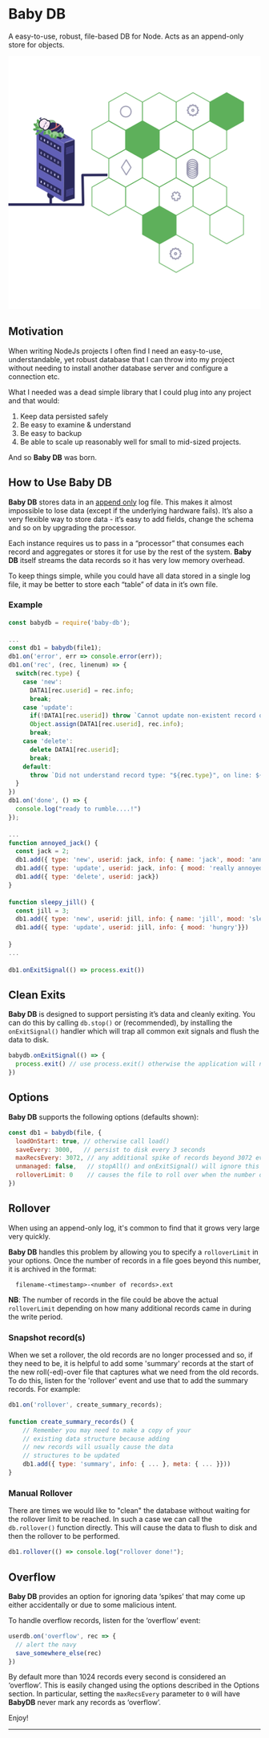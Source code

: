 # Baby DB

A easy-to-use, robust, file-based DB for Node. Acts as an append-only store for objects.

![icon](./baby-db.png)

## Motivation

When writing NodeJs projects I often find I need an easy-to-use, understandable, yet robust database that I can throw into my project without needing to install another database server and configure a connection etc.

What I needed was a dead simple library that I could plug into any project and that would:

1. Keep data persisted safely
2. Be easy to examine & understand
3. Be easy to backup
4. Be able to scale up reasonably well for small to mid-sized projects.

And so **Baby DB** was born.

## How to Use Baby DB

**Baby DB** stores data in an [append only](https://en.wikipedia.org/wiki/Append-only) log file. This makes it almost impossible to lose data (except if the underlying hardware fails). It’s also a very flexible way to store data - it’s easy to add fields, change the schema and so on by upgrading the processor.

Each instance requires us to pass in a “processor” that consumes each record and aggregates or stores it for use by the rest of the system.  **Baby DB** itself streams the data records so it has very low memory overhead.

To keep things simple, while you could have all data stored in a single log file, it may be better to store each “table” of data in it’s own file.

### Example

```javascript
const babydb = require('baby-db');

...
const db1 = babydb(file1);
db1.on('error', err => console.error(err));
db1.on('rec', (rec, linenum) => {
  switch(rec.type) {
    case 'new':
      DATA1[rec.userid] = rec.info;
      break;
    case 'update':
      if(!DATA1[rec.userid]) throw `Cannot update non-existent record on line: ${linenum}`;
      Object.assign(DATA1[rec.userid], rec.info);
      break;
    case 'delete':
      delete DATA1[rec.userid];
      break;
    default:
      throw `Did not understand record type: "${rec.type}", on line: ${linenum}`.
  }
})
db1.on('done', () => {
  console.log("ready to rumble....!")
});
  
...
function annoyed_jack() {
  const jack = 2;
  db1.add({ type: 'new', userid: jack, info: { name: 'jack', mood: 'annoyed'}})
  db1.add({ type: 'update', userid: jack, info: { mood: 'really annoyed'}})
  db1.add({ type: 'delete', userid: jack})
}

function sleepy_jill() {
  const jill = 3;
  db1.add({ type: 'new', userid: jill, info: { name: 'jill', mood: 'sleepy'}})
  db1.add({ type: 'update', userid: jill, info: { mood: 'hungry'}})

}
...

db1.onExitSignal(() => process.exit())

```

## Clean Exits

**Baby DB** is designed to support persisting it’s data and cleanly exiting. You can do this by calling `db.stop()` or (recommended), by installing the `onExitSignal()` handler which will trap all common exit signals and flush the data to disk.

```javascript
babydb.onExitSignal(() => {
  process.exit() // use process.exit() otherwise the application will not exit
})
```

## Options

**Baby DB** supports the following options (defaults shown):

```javascript
const db1 = babydb(file, {
  loadOnStart: true, // otherwise call load()
  saveEvery: 3000,   // persist to disk every 3 seconds
  maxRecsEvery: 3072, // any additional spike of records beyond 3072 every 3 seconds will raise an 'overflow' event
  unmanaged: false,   // stopAll() and onExitSignal() will ignore this database if true
  rolloverLimit: 0    // causes the file to roll over when the number of records goes over (see below)
})
```

## Rollover

When using an append-only log, it's common to find that it grows very large very quickly.

**Baby DB** handles this problem by allowing you to specify a `rolloverLimit` in your options. Once the number of records in a file goes beyond this number, it is archived in the format:

```
  filename-<timestamp>-<number of records>.ext
```

**NB**: The number of records in the file could be above the actual `rolloverLimit` depending on how many additional records came in during the write period.

### Snapshot record(s)

When we set a rollover, the old records are no longer processed and so, if they need to be, it is helpful to add some 'summary' records at the start of the new roll(-ed)-over file that captures what we need from the old records. To do this, listen for the 'rollover' event and use that to add the summary records. For example:

```javascript
db1.on('rollover', create_summary_records);

function create_summary_records() {
    // Remember you may need to make a copy of your
    // existing data structure because adding
    // new records will usually cause the data
    // structures to be updated
    db1.add({ type: 'summary', info: { ... }, meta: { ... }}))
}
```

### Manual Rollover

There are times we would like to "clean" the database without waiting for the rollover limit to be reached. In such a case we can call the `db.rollover()` function directly. This will cause the data to flush to disk and then the rollover to be performed.

```javascript
db1.rollover(() => console.log("rollover done!");
```

## Overflow

**Baby DB** provides an option for ignoring data ‘spikes’ that may come up either accidentally or due to some malicious intent. 

To handle overflow records, listen for the ‘overflow’ event:

```javascript
userdb.on('overflow', rec => {
  // alert the navy
  save_somewhere_else(rec)
})
```

By default more than 1024 records every second is considered an ‘overflow’. This is easily changed using the options described in the Options section. In particular, setting the `maxRecsEvery` parameter to `0` will have **BabyDB** never mark any records as ‘overflow’.

Enjoy!

------

